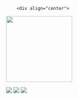  
        
        <div align="center">
  
  <img height="180em" src="https://github-readme-stats.vercel.app/api/top-langs/?username=rafaeumesmo&layout=compact&langs_count=7&theme=dark"/>
</div>
    
  <a href="https://instagram.com/rafaeumesmu" target="_blank"><img src="https://img.shields.io/badge/-Instagram-%23E4405F?style=for-the-badge&logo=instagram&logoColor=white" target="_blank"></a>
  <a href = "mailto:rafaellsevero@gmail.com"><img src="https://img.shields.io/badge/-Gmail-%23333?style=for-the-badge&logo=gmail&logoColor=white" target="_blank"></a>
  <a href="https://www.linkedin.com/in/rafael-severo-0b914b1b3/" target="_blank"><img src="https://img.shields.io/badge/-LinkedIn-%230077B5?style=for-the-badge&logo=linkedin&logoColor=white" target="_blank"></a> 
 
  
 
        
        
        
